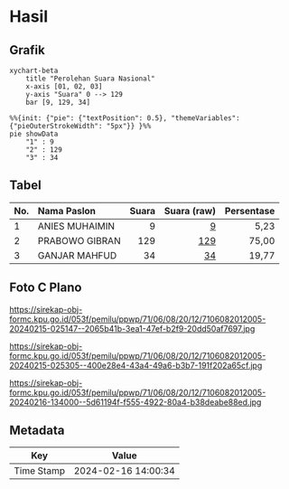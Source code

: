 # Hasil

## Grafik

```mermaid
xychart-beta
    title "Perolehan Suara Nasional"
    x-axis [01, 02, 03]
    y-axis "Suara" 0 --> 129
    bar [9, 129, 34]
```

```mermaid
%%{init: {"pie": {"textPosition": 0.5}, "themeVariables": {"pieOuterStrokeWidth": "5px"}} }%%
pie showData
    "1" : 9
    "2" : 129
    "3" : 34
```

## Tabel

| No. | Nama Paslon    | Suara | Suara (raw) | Persentase |
|:--- |:-------------- | -----:| -----------:| ----------:|
| 1   | ANIES MUHAIMIN | 9     | [9][p-1]    | 5,23       |
| 2   | PRABOWO GIBRAN | 129   | [129][p-2]  | 75,00      |
| 3   | GANJAR MAHFUD  | 34    | [34][p-3]   | 19,77      |


[p-1]: https://github.com/gigit-pemilu/pemilu-2024/blob/main/pilpres/hitung-suara/sub/71-sulawesi-utara/sub/06-minahasa-utara/sub/08-kalawat/sub/2012-watutumou-tiga/sub/005-tps/sub/paslon-1.txt
[p-2]: https://github.com/gigit-pemilu/pemilu-2024/blob/main/pilpres/hitung-suara/sub/71-sulawesi-utara/sub/06-minahasa-utara/sub/08-kalawat/sub/2012-watutumou-tiga/sub/005-tps/sub/paslon-2.txt
[p-3]: https://github.com/gigit-pemilu/pemilu-2024/blob/main/pilpres/hitung-suara/sub/71-sulawesi-utara/sub/06-minahasa-utara/sub/08-kalawat/sub/2012-watutumou-tiga/sub/005-tps/sub/paslon-3.txt

## Foto C Plano

https://sirekap-obj-formc.kpu.go.id/053f/pemilu/ppwp/71/06/08/20/12/7106082012005-20240215-025147--2065b41b-3ea1-47ef-b2f9-20dd50af7697.jpg

https://sirekap-obj-formc.kpu.go.id/053f/pemilu/ppwp/71/06/08/20/12/7106082012005-20240215-025305--400e28e4-43a4-49a6-b3b7-191f202a65cf.jpg

https://sirekap-obj-formc.kpu.go.id/053f/pemilu/ppwp/71/06/08/20/12/7106082012005-20240216-134000--5d61194f-f555-4922-80a4-b38deabe88ed.jpg


## Metadata

| Key        | Value               |
| ---------- | ------------------- |
| Time Stamp | 2024-02-16 14:00:34 |



